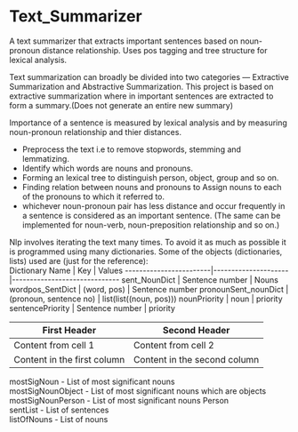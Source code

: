 # Text_Summarizer
A text summarizer that extracts important sentences based on noun-pronoun distance relationship. Uses pos tagging and tree structure for lexical analysis. 

Text summarization can broadly be divided into two categories — Extractive Summarization and Abstractive Summarization. 
This project is based on extractive summarization where in important sentences are extracted to form a summary.(Does not generate an entire new summary)

Importance of a sentence is measured by lexical analysis and by measuring noun-pronoun relationship and thier distances. 
* Preprocess the text i.e to remove stopwords, stemming and lemmatizing.
* Identify which words are nouns and pronouns.
* Forming an lexical tree to distinguish person, object, group and so on.
* Finding relation between nouns and pronouns to Assign nouns to each of the pronouns to which it referred to.
* whichever noun-pronoun pair has less distance and occur frequently in a sentence is considered as an important sentence.
  (The same can be implemented for noun-verb, noun-preposition relationship and so on.)

Nlp involves iterating the text many times. To avoid it as much as possible it is programmed using many dictionaries.
Some of the objects (dictionaries, lists) used are (just for the reference): <br/> 
Dictionary Name         | Key                 | Values
------------------------|---------------------|------------------------------
sent_NounDict           | Sentence number     | Nouns
wordpos_SentDict        | (word, pos)         | Sentence number
pronounSent_nounDict    | (pronoun, sentence no)     | list(list((noun, pos)))
nounPriority            | noun                | priority 
sentencePriority        | Sentence number     | priority 

First Header | Second Header
------------ | -------------
Content from cell 1 | Content from cell 2
Content in the first column | Content in the second column

mostSigNoun -    List of most significant nouns <br/> 
mostSigNounObject - List of most significant nouns which are objects <br/> 
mostSigNounPerson - List of most significant nouns Person <br/> 
sentList - List of sentences <br/> 
listOfNouns - List of nouns <br/> 


